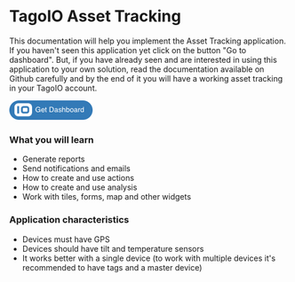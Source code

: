 # TagoIO Asset Tracking

This documentation will help you implement the Asset Tracking application. If you haven't seen this application yet click on the button "Go to dashboard". But, if you have already seen and are interested in using this application to your own solution, read the documentation available on Github carefully and by the end of it you will have a working asset tracking in your TagoIO account.

[![Get Dashboard](https://raw.githubusercontent.com/tago-io/explore-asset-tracking/master/images/getdashboard.png?raw=true)](https://admin.develop.tago.io/explore)

### What you will learn
- Generate reports
- Send notifications and emails
- How to create and use actions
- How to create and use analysis
- Work with tiles, forms, map and other widgets

### Application characteristics
- Devices must have GPS
- Devices should have tilt and temperature sensors
- It works better with a single device (to work with multiple devices it's recommended to have tags and a master device)
